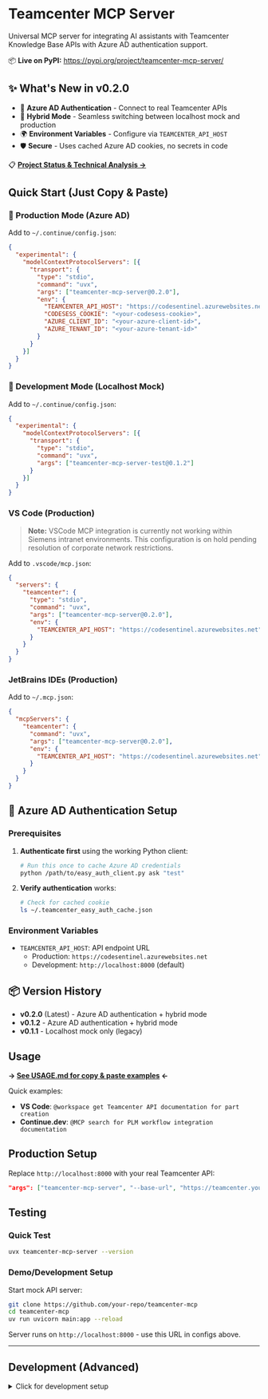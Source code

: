 # Teamcenter MCP Server

Universal MCP server for integrating AI assistants with Teamcenter Knowledge Base APIs with Azure AD authentication support.

📦 **Live on PyPI:** https://pypi.org/project/teamcenter-mcp-server/

## ✨ What's New in v0.2.0
- 🔐 **Azure AD Authentication** - Connect to real Teamcenter APIs
- 🔄 **Hybrid Mode** - Seamless switching between localhost mock and production
- 🌍 **Environment Variables** - Configure via `TEAMCENTER_API_HOST`
- 🛡️ **Secure** - Uses cached Azure AD cookies, no secrets in code

📋 **[Project Status & Technical Analysis →](PROGRESS.md)**

## Quick Start (Just Copy & Paste)

### 🚀 Production Mode (Azure AD)
Add to `~/.continue/config.json`:
```json
{
  "experimental": {
    "modelContextProtocolServers": [{
      "transport": {
        "type": "stdio",
        "command": "uvx",
        "args": ["teamcenter-mcp-server@0.2.0"],
        "env": {
          "TEAMCENTER_API_HOST": "https://codesentinel.azurewebsites.net",
          "CODESESS_COOKIE": "<your-codesess-cookie>",
          "AZURE_CLIENT_ID": "<your-azure-client-id>",
          "AZURE_TENANT_ID": "<your-azure-tenant-id>"
        }
      }
    }]
  }
}
```

### 🔧 Development Mode (Localhost Mock)
Add to `~/.continue/config.json`:
```json
{
  "experimental": {
    "modelContextProtocolServers": [{
      "transport": {
        "type": "stdio",
        "command": "uvx",
        "args": ["teamcenter-mcp-server-test@0.1.2"]
      }
    }]
  }
}
```

### VS Code (Production)

> **Note:** VSCode MCP integration is currently not working within Siemens intranet environments. This configuration is on hold pending resolution of corporate network restrictions.

Add to `.vscode/mcp.json`:
```json
{
  "servers": {
    "teamcenter": {
      "type": "stdio",
      "command": "uvx",
      "args": ["teamcenter-mcp-server@0.2.0"],
      "env": {
        "TEAMCENTER_API_HOST": "https://codesentinel.azurewebsites.net"
      }
    }
  }
}
```

### JetBrains IDEs (Production)
Add to `~/.mcp.json`:
```json
{
  "mcpServers": {
    "teamcenter": {
      "command": "uvx",
      "args": ["teamcenter-mcp-server@0.2.0"],
      "env": {
        "TEAMCENTER_API_HOST": "https://codesentinel.azurewebsites.net"
      }
    }
  }
}
```

## 🔐 Azure AD Authentication Setup

### Prerequisites
1. **Authenticate first** using the working Python client:
   ```bash
   # Run this once to cache Azure AD credentials
   python /path/to/easy_auth_client.py ask "test"
   ```

2. **Verify authentication** works:
   ```bash
   # Check for cached cookie
   ls ~/.teamcenter_easy_auth_cache.json
   ```

### Environment Variables
- `TEAMCENTER_API_HOST`: API endpoint URL
  - Production: `https://codesentinel.azurewebsites.net`
  - Development: `http://localhost:8000` (default)

## 📦 Version History
- **v0.2.0** (Latest) - Azure AD authentication + hybrid mode
- **v0.1.2** - Azure AD authentication + hybrid mode
- **v0.1.1** - Localhost mock only (legacy)

## Usage

**→ [See USAGE.md for copy & paste examples](USAGE.md) ←**

Quick examples:
- **VS Code**: `@workspace get Teamcenter API documentation for part creation`
- **Continue.dev**: `@MCP search for PLM workflow integration documentation`

## Production Setup

Replace `http://localhost:8000` with your real Teamcenter API:
```json
"args": ["teamcenter-mcp-server", "--base-url", "https://teamcenter.yourcompany.com"]
```

## Testing

### Quick Test
```bash
uvx teamcenter-mcp-server --version
```

### Demo/Development Setup

Start mock API server:
```bash
git clone https://github.com/your-repo/teamcenter-mcp
cd teamcenter-mcp
uv run uvicorn main:app --reload
```

Server runs on `http://localhost:8000` - use this URL in configs above.

---

## Development (Advanced)

<details>
<summary>Click for development setup</summary>

### Installation
```bash
curl -LsSf https://astral.sh/uv/install.sh | sh
```

### Build Package
```bash
uv build
```

### Run Tests
```bash
uv run pytest tests/ -v
```

### Publishing to PyPI
**→ [See DEVELOPER.md for release instructions](DEVELOPER.md) ←**

### Files Overview
- `auth_mcp_stdio_v2.py`: Main MCP server with optimized imports
- `main.py`: Mock API server for development
- `pyproject.toml`: Package configuration

</details>